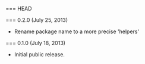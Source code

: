 === HEAD

=== 0.2.0 (July 25, 2013)

* Rename package name to a more precise 'helpers'

=== 0.1.0 (July 18, 2013)

* Initial public release.